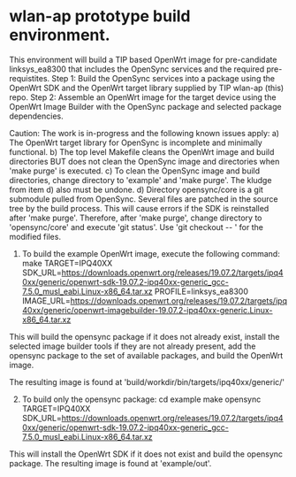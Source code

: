 # wlan-ap prototype build environment.

This  environment will build a TIP based OpenWrt image for pre-candidate linksys_ea8300 that includes the OpenSync services and the required pre-requistites.
Step 1:  Build the OpenSync services into a package using the OpenWrt SDK and the OpenWrt target library supplied by TIP wlan-ap (this) repo.
Step 2:  Assemble an OpenWrt image for the target device using the OpenWrt Image Builder with the OpenSync package and selected package dependencies.

Caution: The work is in-progress and the following known issues apply:
  a)  The OpenWrt target library for OpenSync is incomplete and minimally functional.
  b)  The top level Makefile cleans the OpenWrt image and build directories BUT does not clean the OpenSync image and directories when 'make purge' is executed.
  c)  To clean the OpenSync image and build directories, change directory to 'example' and 'make purge'.  The kludge from item d) also must be undone.
  d)  Directory opensync/core is a git submodule pulled from OpenSync.  Several files are patched in the source tree by the build process.
      This will cause errors if the SDK is reinstalled after 'make purge'.
      Therefore, after 'make purge', change directory to 'opensync/core' and execute 'git status'.  Use 'git checkout -- <filename>' for the modified files.

1) To build the example OpenWrt image, execute the following command:
  make TARGET=IPQ40XX SDK_URL=https://downloads.openwrt.org/releases/19.07.2/targets/ipq40xx/generic/openwrt-sdk-19.07.2-ipq40xx-generic_gcc-7.5.0_musl_eabi.Linux-x86_64.tar.xz PROFILE=linksys_ea8300 IMAGE_URL=https://downloads.openwrt.org/releases/19.07.2/targets/ipq40xx/generic/openwrt-imagebuilder-19.07.2-ipq40xx-generic.Linux-x86_64.tar.xz

This will build the opensync package if it does not already exist, install the selected image builder tools if they are not already present, add the opensync package to the set of available packages, and  build the OpenWrt image.

The resulting image is found at 'build/workdir/bin/targets/ipq40xx/generic/'

2) To build only the opensync package:
  cd example
  make opensync TARGET=IPQ40XX SDK_URL=https://downloads.openwrt.org/releases/19.07.2/targets/ipq40xx/generic/openwrt-sdk-19.07.2-ipq40xx-generic_gcc-7.5.0_musl_eabi.Linux-x86_64.tar.xz

This will install the OpenWrt SDK if it does not exist and build the opensync package.
The resulting image is found at 'example/out'.
